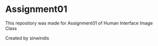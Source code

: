 # Assignment01

This repository was made for Assignment01 of Human Interface Image Class

Created by sinwindis
